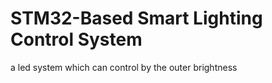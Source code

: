 # STM32-Based Smart Lighting Control System 
a led system which can control by the outer brightness 
